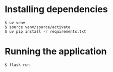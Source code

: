 # Installing dependencies
```shell
$ uv venv
$ source venv/source/activate
$ uv pip install -r requirements.txt
```

# Running the application
```shell
$ flask run
```
